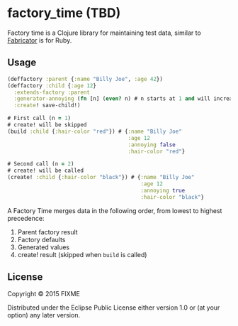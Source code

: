 # factory_time (TBD)

Factory time is a Clojure library for maintaining test data, similar to [Fabricator](http://www.fabricationgem.org/) is for Ruby.

## Usage

```clojure
(deffactory :parent {:name "Billy Joe", :age 42})
(deffactory :child {:age 12}
  :extends-factory :parent
  :generator-annoying (fn [n] (even? n) # n starts at 1 and will increase by 1 every time function is called
  :create! save-child!)

# First call (n = 1)
# create! will be skipped
(build :child {:hair-color "red"}) # {:name "Billy Joe"
                                      :age 12
                                      :annoying false
                                      :hair-color "red"}

# Second call (n = 2)
# create! will be called
(create! :child {:hair-color "black"}) # {:name "Billy Joe"
                                          :age 12
                                          :annoying true
                                          :hair-color "black"}
```

A Factory Time merges data in the following order, from lowest to highest precedence:

1. Parent factory result
2. Factory defaults
3. Generated values
4. create! result (skipped when ```build``` is called)

## License

Copyright © 2015 FIXME

Distributed under the Eclipse Public License either version 1.0 or (at
your option) any later version.
